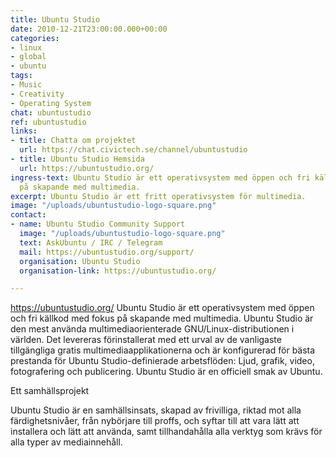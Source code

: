 ```yaml
---
title: Ubuntu Studio
date: 2010-12-21T23:00:00.000+00:00
categories:
- linux
- global
- ubuntu
tags:
- Music
- Creativity
- Operating System
chat: ubuntustudio
ref: ubuntustudio
links:
- title: Chatta om projektet
  url: https://chat.civictech.se/channel/ubuntustudio
- title: Ubuntu Studio Hemsida
  url: https://ubuntustudio.org/
ingress-text: Ubuntu Studio är ett operativsystem med öppen och fri källkod med fokus
  på skapande med multimedia.
excerpt: Ubuntu Studio är ett fritt operativsystem för multimedia.
image: "/uploads/ubuntustudio-logo-square.png"
contact:
- name: Ubuntu Studio Community Support
  image: "/uploads/ubuntustudio-logo-square.png"
  text: AskUbuntu / IRC / Telegram
  mail: https://ubuntustudio.org/support/
  organisation: Ubuntu Studio
  organisation-link: https://ubuntustudio.org/

---
```

https://ubuntustudio.org/
Ubuntu Studio är ett operativsystem med öppen och fri källkod med fokus på skapande med multimedia. Ubuntu Studio är den mest använda multimediaorienterade GNU/Linux-distributionen i världen. Det levereras förinstallerat med ett urval av de vanligaste tillgängliga gratis multimediaapplikationerna och är konfigurerad för bästa prestanda för Ubuntu Studio-definierade arbetsflöden: Ljud, grafik, video, fotografering och publicering. Ubuntu Studio är en officiell smak av Ubuntu.

Ett samhällsprojekt

Ubuntu Studio är en samhällsinsats, skapad av frivilliga, riktad mot alla färdighetsnivåer, från nybörjare till proffs, och syftar till att vara lätt att installera och lätt att använda, samt tillhandahålla alla verktyg som krävs för alla typer av mediainnehåll.